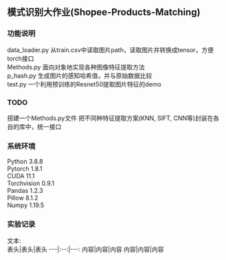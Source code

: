 
## 模式识别大作业(Shopee-Products-Matching)  
### 功能说明  
data_loader.py 从train.csv中读取图片path，读取图片并转换成tensor，方便torch接口  
Methods.py 面向对象地实现各种图像特征提取方法  
p_hash.py 生成图片的感知哈希值，并与原始数据比较  
test.py 一个利用预训练的Resnet50提取图片特征的demo  

### TODO  
搭建一个Methods.py文件 把不同种特征提取方案(KNN, SIFT, CNN等)封装在各自的库中，统一接口  
  
### 系统环境  
Python 3.8.8  
Pytorch 1.8.1  
CUDA 11.1  
Torchvision 0.9.1  
Pandas 1.2.3  
Pillow 8.1.2  
Numpy 1.19.5  

### 实验记录  
文本:  
表头|表头|表头
---|:--:|---:
内容|内容|内容
内容|内容|内容

